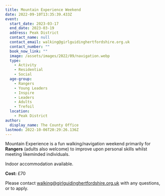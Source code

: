 ```yaml
---
title: Mountain Experience Weekend
date: 2022-09-10T13:35:39.433Z
event:
  start_date: 2023-03-17
  end_date: 2023-03-19
  address: Peak District
  contact_name: null
  contact_email: walking@girlguidinghertfordshire.org.uk
  contact_number: ""
  book_now_link: ""
  image: /assets/images/2022/09/navigation.webp
  type:
    - Activity
    - Residential
    - Social
  age-group:
    - Rangers
    - Young Leaders
    - Inspire
    - Leaders
    - Adults
    - Trefoil
  location:
    - Peak District
author:
  display_name: The County Office
lastmod: 2022-10-06T20:29:26.136Z
---
```

Mountain Experience is a fun walking/navigation weekend primarily for **Rangers** (adults also welcome) to improve upon personal skills whilst meeting likeminded individuals.  

Indoor accommodation available.

**Cost:** £70

Please contact <walking@girlguidinghertfordshire.org.uk> with any questions, or to apply.
